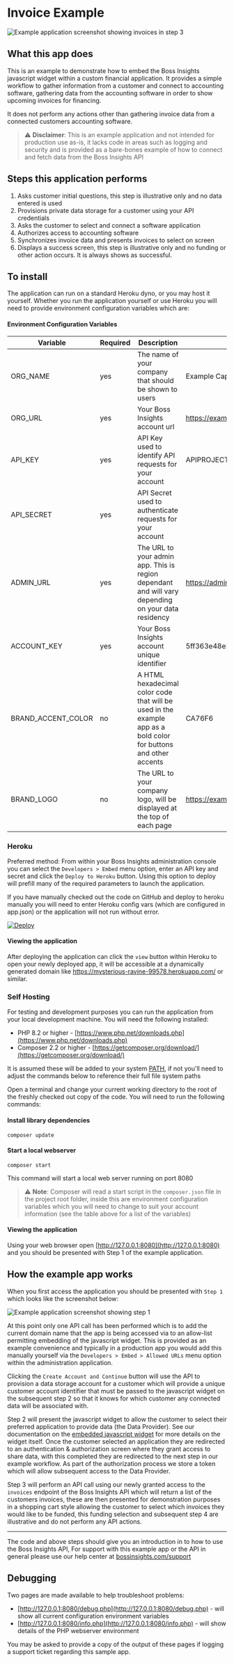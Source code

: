 # Invoice Example
![Example application screenshot showing invoices in step 3](assets/example-step3.png "Step 1")
## What this app does

This is an example to demonstrate how to embed the Boss Insights javascript widget within a custom financial
application. It provides a simple workflow to gather information from a customer and connect to accounting software, gathering data
from the accounting software in order to show upcoming invoices for financing.

It does not perform any actions other than gathering invoice data from a connected customers accounting software.

> ⚠️ **Disclaimer**: This is an example application and not intended for production use as-is, it lacks code in areas such as logging and security and is provided as a bare-bones example of how to connect and fetch data from the Boss Insights API

## Steps this application performs

1. Asks customer initial questions, this step is illustrative only and no data entered is used
2. Provisions private data storage for a customer using your API credentials
3. Asks the customer to select and connect a software application
4. Authorizes access to accounting software
5. Synchronizes invoice data and presents invoices to select on screen
6. Displays a success screen, this step is illustrative only and no funding or other action occurs. It is always shows
   as successful.

## To install

The application can run on a standard Heroku dyno, or you may host it yourself. Whether you run the application yourself
or use Heroku you will need to provide environment configuration variables which are:

#### Environment Configuration Variables

| Variable           | Required | Description                                                                                                      | Example                             |
|--------------------|----------|------------------------------------------------------------------------------------------------------------------|-------------------------------------|
| ORG_NAME           | yes      | The name of your company that should be shown to users                                                           | Example Capital Corp                |
| ORG_URL            | yes      | Your Boss Insights account url                                                                                   | https://example.myintranetapps.com  |
| API_KEY            | yes      | API Key used to identify API requests for your account                                                           | APIPROJECT3                         |
| API_SECRET         | yes      | API Secret used to authenticate requests for your account                                                        |                                     |
| ADMIN_URL          | yes      | The URL to your admin app. This is region dependant and will vary depending on your data residency               | https://admin.myintranetapps.com    |
| ACCOUNT_KEY        | yes      | Your Boss Insights account unique identifier                                                                     | 5ff363e48e2a82.98390839             |
| BRAND_ACCENT_COLOR | no       | A HTML hexadecimal color code that will be used in the example app as a bold color for buttons and other accents | CA76F6                              |
| BRAND_LOGO         | no       | The URL to your company logo, will be displayed at the top of each page                                          | https://example.com/images/logo.png |

### Heroku

Preferred method: From within your Boss Insights administration console you can select the `Developers > Embed` menu
option, enter an API key and secret and click the `Deploy to Heroku` button. Using this option to deploy will prefill many
of the required parameters to launch the application.

If you have manually checked out the code on GitHub and deploy to heroku manually you will need to enter Heroku config
vars (which are configured in app.json) or the application will not run without error.

[![Deploy](https://www.herokucdn.com/deploy/button.svg)](https://heroku.com/deploy?template=https://github.com/boss-insights/invoice-example)

#### Viewing the application
After deploying the application can click the `view` button within Heroku to open your newly deployed app, it will be accessible at a dynamically generated domain like https://mysterious-ravine-99578.herokuapp.com/ or similar.



### Self Hosting

For testing and development purposes you can run the application from your local development machine. You will need the following installed:

* PHP 8.2 or higher - [https://www.php.net/downloads.php](https://www.php.net/downloads.php)
* Composer 2.2 or higher - [https://getcomposer.org/download/](https://getcomposer.org/download/)

It is assumed these will be added to your system [PATH](https://en.wikipedia.org/wiki/PATH_(variable)), if not you'll need to adjust the commands below to reference their full file system paths

Open a terminal and change your current working directory to the root of the freshly checked out copy of the code.
You will need to run the following commands:

#### Install library dependencies
```shell
composer update
```

#### Start a local webserver
```shell
composer start
```

This command will start a local web server running on port 8080

> ⚠️ **Note**: Composer will read a start script in the `composer.json` file in the project root folder, inside this are environment configuration variables which you will need to change to suit your account information (see the table above for a list of the variables)

#### Viewing the application
Using your web browser open [http://127.0.0.1:8080](http://127.0.0.1:8080) and you should be presented with Step 1 of the example application.

## How the example app works

When you first access the application you should be presented with `Step 1` which looks like the screenshot below:

![Example application screenshot showing step 1](assets/example-step1.png "Step 1")

At this point only one API call has been performed which is to add the current domain name that the app is being accessed via to an allow-list permitting embedding of the javascript widget. This is provided as an example convenience and typically in a production app you would add this manually yourself via the `Developers > Embed > Allowed URLs` menu option within the administration application. 

Clicking the `Create Account and Continue` button will use the API to provision a data storage account for a customer which will provide a unique customer account identifier that must be passed to the javascript widget on the subsequent step 2 so that it knows for which customer any connected data will be associated with.

Step 2 will present the javascript widget to allow the customer to select their preferred application to provide data (the Data Provider). See our documentation on the [embedded javascript widget](https://developers.bossinsights.com/publicdev/Embedded.889618455.html) for more details on the widget itself. Once the customer selected an application they are redirected to an authentication & authorization screen where they grant access to share data, with this completed they are redirected to the next step in our example workflow. As part of the authorization process we store a token which will allow subsequent access to the Data Provider. 

Step 3 will perform an API call using our newly granted access to the `invoices` endpoint of the Boss Insights API which will return a list of the customers invoices, these are then presented for demonstration purposes in a shopping cart style allowing the customer to select which invoices they would like to be funded, this funding selection and subsequent step 4 are illustrative and do not perform any API actions.

---

The code and above steps should give you an introduction in to how to use the Boss Insights API, For support with this example app or the API in general please use our help center at [bossinsights.com/support](https://bossinsights.com/support)

## Debugging
Two pages are made available to help troubleshoot problems:
 * [http://127.0.0.1:8080/debug.php](http://127.0.0.1:8080/debug.php) - will show all current configuration environment variables
 * [http://127.0.0.1:8080/info.php](http://127.0.0.1:8080/info.php) - will show details of the PHP webserver environment

You may be asked to provide a copy of the output of these pages if logging a support ticket regarding this sample app.

